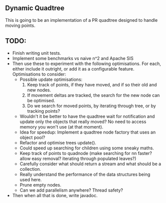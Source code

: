 ## Dynamic Quadtree

This is going to be an implementation of a PR quadtree designed to handle moving points.

## TODO:

- Finish writing unit tests.
- Implement some benchmarks vs naive n^2 and Apache SIS
- Then use these to experiment with the following optimisations. For each, either include it outright,
or add it as a configurable feature. Optimisations to consider:
    * Possible update optimisations:
        1) Keep track of points, if they have moved, and if so their old and new nodes.
        2) If movement deltas are tracked, the search for the new node can be optimised.
        3) Do we search for moved points, by iterating through tree, or by tracking points?
    * Wouldn't it be better to have the quadtree wait for notification and update only the objects that really moved?
      No need to access memory you won't use (at that moment).
    * Idea for speedup: Implement a quadtree node factory that uses an object pool?
    * Refactor and optimise trees update().
    * Could speed up searching for children using some sneaky maths.
    * Keep track of points to quadnode (make searching for nn faster? allow easy removal? iterating through populated leaves?)
    * Carefully consider what should return a stream and what should be a collection.
    * Really understand the performance of the data structures being used here.
    * Prune empty nodes.
    * Can we add parallelism anywhere? Thread safety?
- Then when all that is done, write javadoc.
